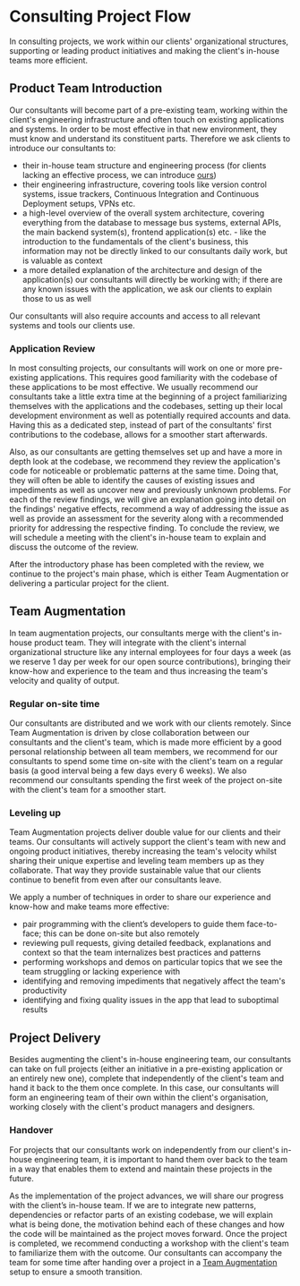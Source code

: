 # Consulting Project Flow

In consulting projects, we work within our clients' organizational structures,
supporting or leading product initiatives and making the client's in-house teams
more efficient.

## Product Team Introduction

Our consultants will become part of a pre-existing team, working within the
client's engineering infrastructure and often touch on existing applications and
systems. In order to be most effective in that new environment, they must know
and understand its constituent parts. Therefore we ask clients to introduce our
consultants to:

- their in-house team structure and engineering process (for clients lacking an
  effective process, we can introduce [ours](./../../process))
- their engineering infrastructure, covering tools like version control systems,
  issue trackers, Continuous Integration and Continuous Deployment setups, VPNs
  etc.
- a high-level overview of the overall system architecture, covering everything
  from the database to message bus systems, external APIs, the main backend
  system(s), frontend application(s) etc. - like the introduction to the
  fundamentals of the client's business, this information may not be directly
  linked to our consultants daily work, but is valuable as context
- a more detailed explanation of the architecture and design of the
  application(s) our consultants will directly be working with; if there are any
  known issues with the application, we ask our clients to explain those to us
  as well

Our consultants will also require accounts and access to all relevant systems
and tools our clients use.

### Application Review

In most consulting projects, our consultants will work on one or more
pre-existing applications. This requires good familiarity with the codebase of
these applications to be most effective. We usually recommend our consultants
take a little extra time at the beginning of a project familiarizing themselves
with the applications and the codebases, setting up their local development
environment as well as potentially required accounts and data. Having this as a
dedicated step, instead of part of the consultants' first contributions to the
codebase, allows for a smoother start afterwards.

Also, as our consultants are getting themselves set up and have a more in depth
look at the codebase, we recommend they review the application's code for
noticeable or problematic patterns at the same time. Doing that, they will often
be able to identify the causes of existing issues and impediments as well as
uncover new and previously unknown problems. For each of the review findings, we
will give an explanation going into detail on the findings' negative effects,
recommend a way of addressing the issue as well as provide an assessment for the
severity along with a recommended priority for addressing the respective
finding. To conclude the review, we will schedule a meeting with the client's
in-house team to explain and discuss the outcome of the review.

After the introductory phase has been completed with the review, we continue to
the project's main phase, which is either Team Augmentation or delivering a
particular project for the client.

## Team Augmentation

In team augmentation projects, our consultants merge with the client's in-house
product team. They will integrate with the client's internal organizational
structure like any internal employees for four days a week (as we reserve 1 day
per week for our open source contributions), bringing their know-how and
experience to the team and thus increasing the team's velocity and quality of
output.

### Regular on-site time

Our consultants are distributed and we work with our clients remotely. Since
Team Augmentation is driven by close collaboration between our consultants and
the client's team, which is made more efficient by a good personal relationship
between all team members, we recommend for our consultants to spend some time
on-site with the client's team on a regular basis (a good interval being a few
days every 6 weeks). We also recommend our consultants spending the first week
of the project on-site with the client's team for a smoother start.

### Leveling up

Team Augmentation projects deliver double value for our clients and their teams.
Our consultants will actively support the client's team with new and ongoing
product initiatives, thereby increasing the team's velocity whilst sharing their
unique expertise and leveling team members up as they collaborate. That way they
provide sustainable value that our clients continue to benefit from even after
our consultants leave.

We apply a number of techniques in order to share our experience and know-how
and make teams more effective:

- pair programming with the client’s developers to guide them face-to-face; this
  can be done on-site but also remotely
- reviewing pull requests, giving detailed feedback, explanations and context so
  that the team internalizes best practices and patterns
- performing workshops and demos on particular topics that we see the team
  struggling or lacking experience with
- identifying and removing impediments that negatively affect the team's
  productivity
- identifying and fixing quality issues in the app that lead to suboptimal
  results

## Project Delivery

Besides augmenting the client's in-house engineering team, our consultants can
take on full projects (either an initiative in a pre-existing application or an
entirely new one), complete that independently of the client's team and hand it
back to the them once complete. In this case, our consultants will form an
engineering team of their own within the client's organisation, working closely
with the client's product managers and designers.

### Handover

For projects that our consultants work on independently from our client's
in-house engineering team, it is important to hand them over back to the team in
a way that enables them to extend and maintain these projects in the future.

As the implementation of the project advances, we will share our progress with
the client’s in-house team. If we are to integrate new patterns, dependencies or
refactor parts of an existing codebase, we will explain what is being done, the
motivation behind each of these changes and how the code will be maintained as
the project moves forward. Once the project is completed, we recommend
conducting a workshop with the client's team to familiarize them with the
outcome. Our consultants can accompany the team for some time after handing over
a project in a [Team Augmentation](#team-augmentation) setup to ensure a smooth
transition.
